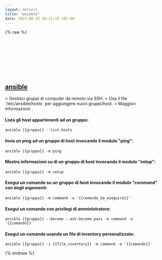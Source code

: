 ```yaml
---
layout: default
title: "ansible"
date: 2021-06-25 18:12:13 +02:00
---
```

{% raw %}
<h2 id="ansible">
  <a href="/it/common/ansible.html">ansible</a> <a href="#ansible"><svg class="icon">
    <use href="/assets/images/unicode_sprite.svg#link" />
  </svg></a>
</h2>
> Gestisci gruppi di computer da remoto via SSH.
> Usa il file `/etc/ansible/hosts` per aggiungere nuovi gruppi/host.
> Maggiori informazioni: <https://www.ansible.com/>.

#### Lista gli host appartenenti ad un gruppo:
```shell
ansible {{gruppo}} --list-hosts
```
#### Invia un ping ad un gruppo di host invocando il modulo "ping":
```shell
ansible {{gruppo}} -m ping
```
#### Mostra informazioni su di un gruppo di host invocando il modulo "setup":
```shell
ansible {{gruppo}} -m setup
```
#### Esegui un comando su un gruppo di host invocando il modulo "command" con degli argomenti:
```shell
ansible {{gruppo}} -m command -a '{{comando_da_eseguire}}'
```
#### Esegui un comando con privilegi di amministratore:
```shell
ansible {{gruppo}} --become --ask-become-pass -m command -a '{{comando}}'
```
#### Esegui un comando usando un file di inventory personalizzato:
```shell
ansible {{gruppo}} -i {{file_inventory}} -m command -a '{{comando}}'
```
{% endraw %}